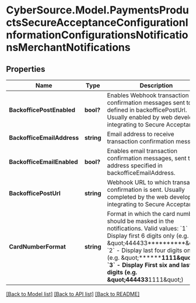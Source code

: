 # CyberSource.Model.PaymentsProductsSecureAcceptanceConfigurationInformationConfigurationsNotificationsMerchantNotifications
## Properties

Name | Type | Description | Notes
------------ | ------------- | ------------- | -------------
**BackofficePostEnabled** | **bool?** | Enables Webhook transaction confirmation messages sent to URL defined in backofficePostUrl. Usually enabled by web developers integrating to Secure Acceptance. | [optional] 
**BackofficeEmailAddress** | **string** | Email address to receive transaction confirmation messages. | [optional] 
**BackofficeEmailEnabled** | **bool?** | Enables email transaction confirmation messages, sent to the address specified in backofficeEmailAddress. | [optional] 
**BackofficePostUrl** | **string** | Webhook URL to which transaction confirmation is sent. Usually completed by the web developers integrating to Secure Acceptance. | [optional] 
**CardNumberFormat** | **string** | Format in which the card number should be masked in the notifications.   Valid values: &#x60;1&#x60; - Display first 6 digits only (e.g. \&quot;444433**********\&quot;)  &#x60;2&#x60; - Display last four digits only (e.g. \&quot;************1111\&quot;)  &#x60;3&#x60; - Display First six and last four digits (e.g. \&quot;444433******1111\&quot;)  | [optional] 

[[Back to Model list]](../README.md#documentation-for-models) [[Back to API list]](../README.md#documentation-for-api-endpoints) [[Back to README]](../README.md)

